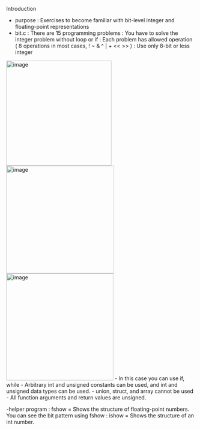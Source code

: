 Introduction
  - purpose : Exercises to become familiar with bit-level integer and floating-point representations
  - bit.c 
    : There are 15 programming problems 
    : You have to solve the integer problem without loop or if
    : Each problem has allowed operation ( 8 operations in most cases, ! ~ & ^ | + << >> ) 
    : Use only 8-bit or less integer

<img width="280" alt="image" src="https://user-images.githubusercontent.com/90389456/192699138-b8627b5b-e09c-4b96-9880-a9c982b3a250.png">

<img width="287" alt="image" src="https://user-images.githubusercontent.com/90389456/192699191-0d621fd5-e251-4180-a183-786552122423.png">

<img width="285" alt="image" src="https://user-images.githubusercontent.com/90389456/192699460-5f263d35-3c51-4de8-830b-5ac30f7d1040.png">
  - In this case you can use if, while
  - Arbitrary int and unsigned constants can be used, and int and unsigned data types can be used.
  - union, struct, and array cannot be used
  - All function arguments and return values are unsigned.


  -helper program
    : fshow = Shows the structure of floating-point numbers. You can see the bit pattern using fshow
    : ishow = Shows the structure of an int number.

